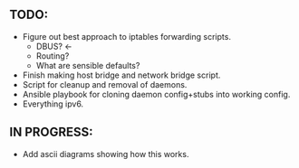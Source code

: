 ## TODO:

- Figure out best approach to iptables forwarding scripts.
  - DBUS? <- 
  - Routing?
  - What are sensible defaults?
- Finish making host bridge and network bridge script.
- Script for cleanup and removal of daemons.
- Ansible playbook for cloning daemon config+stubs into working config.
- Everything ipv6.

## IN PROGRESS:
- Add ascii diagrams showing how this works.
